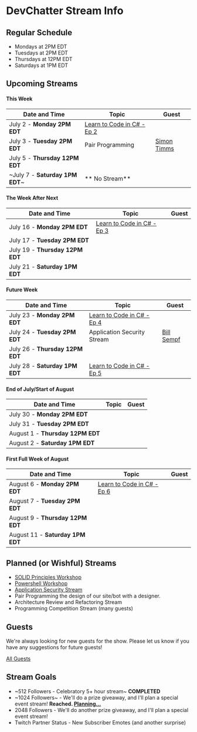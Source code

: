 # DevChatter Stream Info

## Regular Schedule

 - Mondays at 2PM EDT
 - Tuesdays at 2PM EDT
 - Thursdays at 12PM EDT
 - Saturdays at 1PM EDT
 

## Upcoming Streams

#### This Week

| Date and Time                   | Topic         | Guest         |
| ------------------------------- | ------------- | ------------- |
| July 2 - **Monday 2PM EDT** | [Learn to Code in C# - Ep 2](https://www.twitch.tv/events/X3md4yPZTAOof5Sj9jSRbQ) |  |
| July 3 - **Tuesday 2PM EDT** | Pair Programming | [Simon Timms](https://twitter.com/stimms) |
| July 5 - **Thursday 12PM EDT** |  |  |
| ~July 7 - **Saturday 1PM EDT**~ | ** No Stream** |  |

#### The Week After Next

| Date and Time                   | Topic         | Guest         |
| ------------------------------- | ------------- | ------------- |
| July 16 - **Monday 2PM EDT** | [Learn to Code in C# - Ep 3](https://www.twitch.tv/events/9I5Zdxl4Q_eTUV_QjHxxQg) |  |
| July 17 - **Tuesday 2PM EDT** |  |  |
| July 19 - **Thursday 12PM EDT** |  |  |
| July 21 - **Saturday 1PM EDT** |  |  |
 
#### Future Week

| Date and Time                   | Topic         | Guest         |
| ------------------------------- | ------------- | ------------- |
| July 23 - **Monday 2PM EDT** | [Learn to Code in C# - Ep 4](https://www.twitch.tv/events/9I5Zdxl4Q_eTUV_QjHxxQg) |  |
| July 24 - **Tuesday 2PM EDT** | Application Security Stream | [Bill Sempf](https://twitter.com/sempf) |
| July 26 - **Thursday 12PM EDT** |  |  |
| July 28 - **Saturday 1PM EDT** | [Learn to Code in C# - Ep 5](https://www.twitch.tv/events/9I5Zdxl4Q_eTUV_QjHxxQg) |  |

#### End of July/Start of August

| Date and Time                   | Topic         | Guest         |
| ------------------------------- | ------------- | ------------- |
| July 30 - **Monday 2PM EDT** |  |  |
| July 31 - **Tuesday 2PM EDT** |  |  |
| August 1 - **Thursday 12PM EDT** |  |  |
| August 2 - **Saturday 1PM EDT** |  |  |

#### First Full Week of August

| Date and Time                   | Topic         | Guest         |
| ------------------------------- | ------------- | ------------- |
| August 6 - **Monday 2PM EDT** | [Learn to Code in C# - Ep 6](https://www.twitch.tv/events/9I5Zdxl4Q_eTUV_QjHxxQg) |  |
| August 7 - **Tuesday 2PM EDT** |  |  |
| August 9 - **Thursday 12PM EDT** |  |  |
| August 11 - **Saturday 1PM EDT** |  |  |
 
## Planned (or Wishful) Streams

 - [SOLID Principles Workshop](https://github.com/DevChatter/StreamInfo/issues/12)
 - [Powershell Workshop](https://github.com/DevChatter/StreamInfo/issues/11)
 - [Application Security Stream](https://github.com/DevChatter/StreamInfo/issues/10)
 - Pair Programming the design of our site/bot with a designer.
 - Architecture Review and Refactoring Stream
 - Programming Competition Stream (many guests)

## Guests

We're always looking for new guests for the show. Please let us know if you have any suggestions for future guests!
 
[All Guests](Guests.md)

## Stream Goals

 - ~512 Followers - Celebratory 5+ hour stream~ **COMPLETED**
 - ~1024 Followers~ - We'll do a prize giveaway, and I'll plan a special event stream! **Reached. [Planning...](https://github.com/DevChatter/StreamInfo/issues/5)**
 - 2048 Followers - We'll do another prize giveaway, and I'll plan a special event stream!
 - Twitch Partner Status - New Subscriber Emotes (and another surprise)

